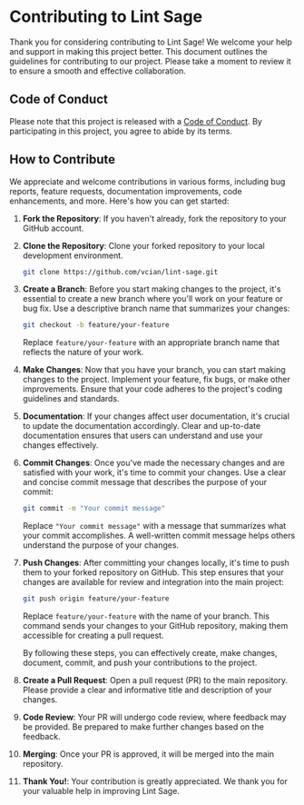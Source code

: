 # Contributing to Lint Sage

Thank you for considering contributing to Lint Sage! We welcome your help and support in making this project better. This document outlines the guidelines for contributing to our project. Please take a moment to review it to ensure a smooth and effective collaboration.

## Code of Conduct

Please note that this project is released with a [Code of Conduct](CODE_OF_CONDUCT.md). By participating in this project, you agree to abide by its terms.

## How to Contribute

We appreciate and welcome contributions in various forms, including bug reports, feature requests, documentation improvements, code enhancements, and more. Here's how you can get started:

1. **Fork the Repository**: If you haven't already, fork the repository to your GitHub account.

2. **Clone the Repository**: Clone your forked repository to your local development environment.

   ```bash
   git clone https://github.com/vcian/lint-sage.git
   ```
3. **Create a Branch**: Before you start making changes to the project, it's essential to create a new branch where you'll work on your feature or bug fix. Use a descriptive branch name that summarizes your changes:

   ```bash
   git checkout -b feature/your-feature
   ```

    Replace `feature/your-feature` with an appropriate branch name that reflects the nature of your work.

4. **Make Changes**: Now that you have your branch, you can start making changes to the project. Implement your feature, fix bugs, or make other improvements. Ensure that your code adheres to the project's coding guidelines and standards.

5. **Documentation**: If your changes affect user documentation, it's crucial to update the documentation accordingly. Clear and up-to-date documentation ensures that users can understand and use your changes effectively.

6. **Commit Changes**: Once you've made the necessary changes and are satisfied with your work, it's time to commit your changes. Use a clear and concise commit message that describes the purpose of your commit:

   ```bash
   git commit -m "Your commit message"
   ```

    Replace `"Your commit message"` with a message that summarizes what your commit accomplishes. A well-written commit message helps others understand the purpose of your changes.

7. **Push Changes**: After committing your changes locally, it's time to push them to your forked repository on GitHub. This step ensures that your changes are available for review and integration into the main project:

   ```bash
   git push origin feature/your-feature
   ```

    Replace `feature/your-feature` with the name of your branch. This command sends your changes to your GitHub repository, making them accessible for creating a pull request.

    By following these steps, you can effectively create, make changes, document, commit, and push your contributions to the project.

8. **Create a Pull Request**: Open a pull request (PR) to the main repository. Please provide a clear and informative title and description of your changes.

9. **Code Review**: Your PR will undergo code review, where feedback may be provided. Be prepared to make further changes based on the feedback.

10. **Merging**: Once your PR is approved, it will be merged into the main repository.

11.  **Thank You!**: Your contribution is greatly appreciated. We thank you for your valuable help in improving Lint Sage.